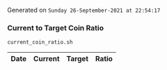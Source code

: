 Generated on `Sunday 26-September-2021 at 22:54:17`

### Current to Target Coin Ratio
`current_coin_ratio.sh`

Date|Current|Target|Ratio
---|---|---|---
